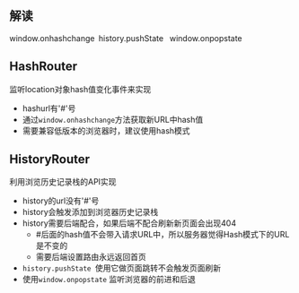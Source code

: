 ## 解读

window.onhashchange` `history.pushState ` `window.onpopstate

## HashRouter

监听location对象hash值变化事件来实现
- hashurl有'#'号
- 通过`window.onhashchange`方法获取新URL中hash值
- 需要兼容低版本的浏览器时，建议使用hash模式

## HistoryRouter

利用浏览历史记录栈的API实现

- history的url没有'#'号
- history会触发添加到浏览器历史记录栈
- history需要后端配合，如果后端不配合刷新新页面会出现404
	- #后面的hash值不会带入请求URL中，所以服务器觉得Hash模式下的URL是不变的
	- 需要后端设置路由永远返回首页
- `history.pushState `使用它做页面跳转不会触发页面刷新
- 使用`window.onpopstate` 监听浏览器的前进和后退


